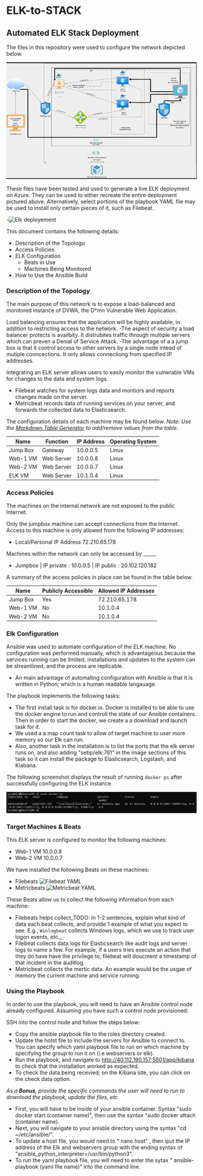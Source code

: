 # ELK-to-STACK
## Automated ELK Stack Deployment

The files in this repository were used to configure the network depicted below.

![Red-Team Network](https://github.com/jlashay/ELK-to-STACK/blob/main/Diagrams/ELKDIA.PNG)

These files have been tested and used to generate a live ELK deployment on Azure. They can be used to either recreate the entire deployment pictured above. Alternatively, select portions of the playbook YAML file may be used to install only certain pieces of it, such as Filebeat.

-![Elk deployement](https://github.com/jlashay/ELK-to-STACK/blob/main/Ansible/install-elk.yml)


This document contains the following details:
- Description of the Topologu
- Access Policies
- ELK Configuration
  - Beats in Use
  - Machines Being Monitored
- How to Use the Ansible Build


### Description of the Topology

The main purpose of this network is to expose a load-balanced and monitored instance of DVWA, the D*mn Vulnerable Web Application.

Load balancing ensures that the application will be highly available, in addition to restricting access to the network.
-The aspect of security a load balancer protects is availbity. It distrubites traffic through multiple servers which can preven a Denial of Service Attack.
-The advantage of a a jump box is that it control access to other servers by a single node intead of mutiple conncections. It only allows connectiong from specified IP addresses.

Integrating an ELK server allows users to easily monitor the vulnerable VMs for changes to the data and system logs.
- Filebeat watches for system logs data and montiors and reports changes made on the server.
- Metricbeat records data of running services on your server, and forwards the collected data to Elasticsearch.

The configuration details of each machine may be found below.
_Note: Use the [Markdown Table Generator](http://www.tablesgenerator.com/markdown_tables) to add/remove values from the table_.

| Name     | Function  | IP Address | Operating System |
|----------|-----------|------------|------------------|
| Jump Box | Gateway   | 10.0.0.5   | Linux            |
| Web-1 VM | Web Server| 10.0.0.8   | Linux            |
| Web-2 VM | Web Server| 10.0.0.7   | Linux            |
| ELK VM   | Web Server| 10.1.0.4   | Linux            |

### Access Policies

The machines on the internal network are not exposed to the public Internet. 

Only the jumpbox machine can accept connections from the Internet. Access to this machine is only allowed from the following IP addresses:
- Local/Personal IP Address 72.210.65.178

Machines within the network can only be accessed by _____.
- Jumpbox | IP private : 10.0.0.5 | IP public : 20.102.120.182

A summary of the access policies in place can be found in the table below.

| Name     | Publicly Accessible | Allowed IP Addresses |
|----------|---------------------|----------------------|
| Jump Box | Yes                 |  72.210.65.178       |
| Web-1 VM | No                  |  10.1.0.4            |
| Web-2 VM | No                  |  10.1.0.4            |

### Elk Configuration

Ansible was used to automate configuration of the ELK machine. No configuration was performed manually, which is advantageous because the services running can be limited, installations and updates to the system can be streamlined, and the process are replicable.

- An main advantage of automating configuration with Ansible is that it is written in Python; which is a human readable langauage.

The playbook implements the following tasks:
- The first install task is for docker.io. Docker is installed to be able to use the docker engine to run and controll the state of our Ansible containers. Then in order to start the docker, we create a a download and launch task for it.
- We used a a map count task to allow of target machine to user more memory so our Elk can run.
- Also, another task in the installation is to list the ports that the elk server runs on, and also adding "sebp/elk:761" in the image sections of this task so it can install the package to Elasticsearch, Logstash, and Kiabana.

The following screenshot displays the result of running `docker ps` after successfully configuring the ELK instance.

![Elk docker ps](https://github.com/jlashay/ELK-to-STACK/blob/main/images/setpelkscreenshot.PNG)

### Target Machines & Beats
This ELK server is configured to monitor the following machines:
- Web-1 VM 10.0.0.8
- Web-2 VM 10.0.0.7

We have installed the following Beats on these machines: 
- Filebeats ![Filebeat YAML](https://github.com/jlashay/ELK-to-STACK/blob/main/Ansible/filebeat.yml)
- Metricbeats ![Metricbeat YAML](https://github.com/jlashay/ELK-to-STACK/blob/main/Ansible/metricbeat.yml)

These Beats allow us to collect the following information from each machine:
- Filebeats helps collect_TODO: In 1-2 sentences, explain what kind of data each beat collects, and provide 1 example of what you expect to see. E.g., `Winlogbeat` collects Windows logs, which we use to track user logon events, etc._
- Filebeat collects data logs for Elasticsearch like audit logs and server logs to name a few. For example, if a users tries execute an action that they do have have the privilege to, filebeat will doucment a timestamp of that incident in the auditlog.
- Metricbeat collects the mertic data. An example would be the usgae of memory the current machine and service running.

### Using the Playbook
In order to use the playbook, you will need to have an Ansible control node already configured. Assuming you have such a control node provisioned: 

SSH into the control node and follow the steps below:
- Copy the ansible playbook file to the roles directory created.
- Update the hotst file to include the servers for Ansible to connect to. You can specify which yaml playbook file to run on which machine by specifying the group to run it on (i.e webservers or elk).
- Run the playbook, and navigate to http://40.112.190.157:5601/app/kibana to check that the installation worked as expected.
- To check the data being recevied; on the Kibana site, you can click on the check data option. 

_As a **Bonus**, provide the specific commands the user will need to run to download the playbook, update the files, etc._
- First, you will have to be inside of your ansible container. Syntax "sudo docker start (container name)", then use the syntax "sudo docker attach (container name).
- Next, you will navigate to your anisble directory using the syntax "cd ~/etc/ansible/". 
- To update a host file, you would need to " nano host" , then iput the IP address of the Elk and webservers group with the ending syntax of  "ansible_python_interpreter=/usr/bin/python3".
- To run the yaml playbook file, you will need to enter the sytax " ansible-playbook (yaml file name)" into the command line.
